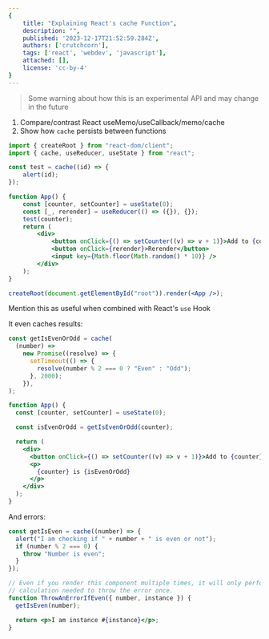 ```yaml
---
{
    title: "Explaining React's cache Function",
    description: "",
    published: '2023-12-17T21:52:59.284Z',
    authors: ['crutchcorn'],
    tags: ['react', 'webdev', 'javascript'],
    attached: [],
    license: 'cc-by-4'
}
---
```


> Some warning about how this is an experimental API and may change in the future

1) Compare/contrast React useMemo/useCallback/memo/cache
2) Show how `cache` persists between functions

```jsx
import { createRoot } from "react-dom/client";
import { cache, useReducer, useState } from "react";

const test = cache((id) => {
	alert(id);
});

function App() {
	const [counter, setCounter] = useState(0);
	const [_, rerender] = useReducer(() => ({}), {});
	test(counter);
	return (
		<div>
			<button onClick={() => setCounter((v) => v + 1)}>Add to {counter}</button>
			<button onClick={rerender}>Rerender</button>
			<input key={Math.floor(Math.random() * 10)} />
		</div>
	);
}

createRoot(document.getElementById("root")).render(<App />);
```

Mention this as useful when combined with React's `use` Hook

It even caches results:

```jsx
const getIsEvenOrOdd = cache(
  (number) =>
    new Promise((resolve) => {
      setTimeout(() => {
        resolve(number % 2 === 0 ? "Even" : "Odd");
      }, 2000);
    }),
);

function App() {
  const [counter, setCounter] = useState(0);

  const isEvenOrOdd = getIsEvenOrOdd(counter);

  return (
    <div>
      <button onClick={() => setCounter((v) => v + 1)}>Add to {counter}</button>
      <p>
        {counter} is {isEvenOrOdd}
      </p>
    </div>
  );
}
```

And errors:

```jsx
const getIsEven = cache((number) => {
  alert("I am checking if " + number + " is even or not");
  if (number % 2 === 0) {
    throw "Number is even";
  }
});

// Even if you render this component multiple times, it will only perform the
// calculation needed to throw the error once.
function ThrowAnErrorIfEven({ number, instance }) {
  getIsEven(number);

  return <p>I am instance #{instance}</p>;
}
```
